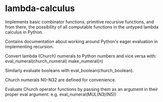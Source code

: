 # lambda-calculus

Implements basic combinator functions, primitive recursive functions,
and from there, the possibility of all computable functions in
the untyped lambda calculus in Python.

Contains documentation about working around Python's
eager evaluation in implementing recursion.

Convert lambda (Church) numerals to Python numbers and vice versa with:
eval_numeral(church_numeral)
make_numeral(n)

Similarly evaluate booleans with eval_boolean(church_boolean).

Church numerals N0-N32 are defined for convenience.

Evaluate Church operator functions by passing them as an argument
in their proper eval argument: e.g. eval_numeral(MUL(N3)(N5))
